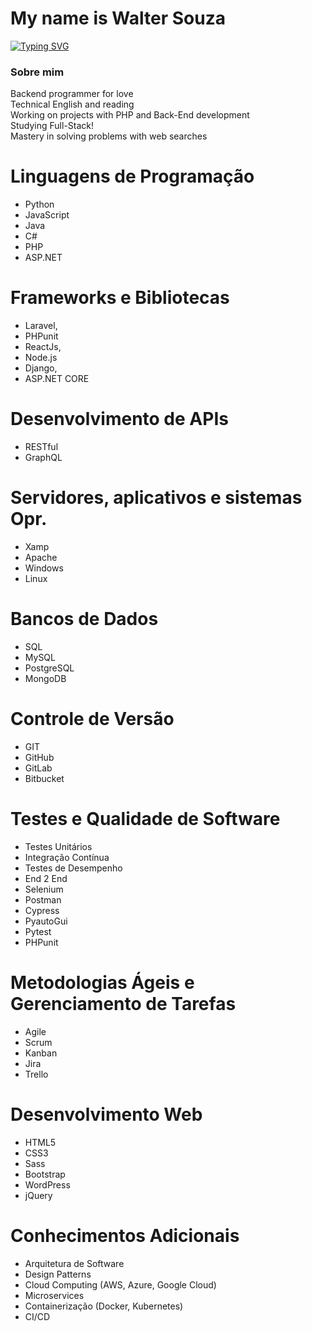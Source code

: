 # My name is Walter Souza

[![Typing SVG](https://readme-typing-svg.demolab.com?font=San+fransisco&pause=1000&color=F7310D&random=false&width=435&lines=I'm+a+backend+programmer)](https://git.io/typing-svg)

### Sobre mim
Backend programmer for love <br>
Technical English and reading <br>
Working on projects with PHP and Back-End development <br>
Studying Full-Stack! <br>
Mastery in solving problems with web searches <br>

# Linguagens de Programação               
- Python                                     
- JavaScript                                    
- Java                                   
- C#                                 
- PHP                     
- ASP.NET  

 # Frameworks e Bibliotecas
- Laravel,
- PHPunit
- ReactJs,
- Node.js
- Django,
- ASP.NET CORE

# Desenvolvimento de APIs
- RESTful
- GraphQL

# Servidores, aplicativos e sistemas Opr.                                          
- Xamp
- Apache
- Windows
- Linux
  
# Bancos de Dados
- SQL
- MySQL
- PostgreSQL
- MongoDB

# Controle de Versão
- GIT
- GitHub
- GitLab
- Bitbucket

# Testes e Qualidade de Software
- Testes Unitários
- Integração Contínua
- Testes de Desempenho
- End 2 End
- Selenium
- Postman
- Cypress
- PyautoGui
- Pytest
- PHPunit

# Metodologias Ágeis e Gerenciamento de Tarefas
- Agile
- Scrum
- Kanban
- Jira
- Trello

# Desenvolvimento Web
- HTML5
- CSS3
- Sass
- Bootstrap
- WordPress
- jQuery

# Conhecimentos Adicionais
- Arquitetura de Software
- Design Patterns
- Cloud Computing (AWS, Azure, Google Cloud)
- Microservices
- Containerização (Docker, Kubernetes)
- CI/CD
